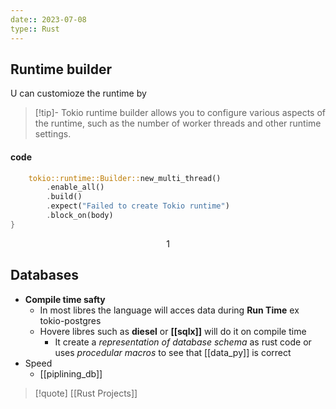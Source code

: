 ```yaml
---
date:: 2023-07-08
type:: Rust
---
```

## Runtime builder 
U can customioze the runtime by 
>[!tip]- 
>Tokio runtime builder allows you to configure various aspects of the runtime, such as the number of worker threads and other runtime settings.

#### code
```rust
    tokio::runtime::Builder::new_multi_thread()
        .enable_all()
        .build()
        .expect("Failed to create Tokio runtime")
        .block_on(body)
}
```

$$1$$
## Databases
- **Compile time safty**
	- In most libres the language will acces data during **Run Time** ex tokio-postgres 
	- Hovere libres  such as **diesel** or **[[sqlx]]** will do it on compile time
		- It create a *representation of database schema* as rust code or uses *procedular macros* to see that [[data_py]]  is correct 
- Speed 
	- [[piplining_db]]

>[!quote] [[Rust Projects]]